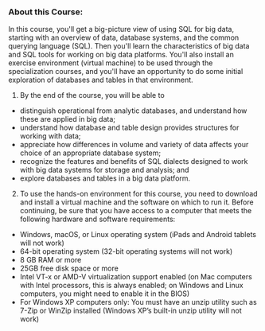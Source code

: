 ### About this Course:
In this course, you'll get a big-picture view of using SQL for big data, starting with an overview of data, database systems, and the common querying language (SQL). Then you'll learn the characteristics of big data and SQL tools for working on big data platforms. You'll also install an exercise environment (virtual machine) to be used through the specialization courses, and you'll have an opportunity to do some initial exploration of databases and tables in that environment.

1. By the end of the course, you will be able to
- distinguish operational from analytic databases, and understand how these are applied in big data;
- understand how database and table design provides structures for working with data;
- appreciate how differences in volume and variety of data affects your choice of an appropriate database system;
- recognize the features and benefits of SQL dialects designed to work with big data systems for storage and analysis; and 
- explore databases and tables in a big data platform.

2. To use the hands-on environment for this course, you need to download and install a virtual machine and the software on which to run it. Before continuing, be sure that you have access to a computer that meets the following hardware and software requirements:
- Windows, macOS, or Linux operating system (iPads and Android tablets will not work)
- 64-bit operating system (32-bit operating systems will not work)
- 8 GB RAM or more
- 25GB free disk space or more
- Intel VT-x or AMD-V virtualization support enabled (on Mac computers with Intel processors, this is always enabled;
on Windows and Linux computers, you might need to enable it in the BIOS)
- For Windows XP computers only: You must have an unzip utility such as 7-Zip or WinZip installed (Windows XP’s built-in unzip utility will not work)


 
